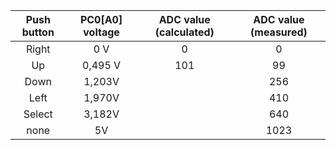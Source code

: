 | **Push button** | **PC0[A0] voltage** | **ADC value (calculated)** | **ADC value (measured)** |
   | :-: | :-: | :-: | :-: |
   | Right  | 0&nbsp;V | 0   | 0 |
   | Up     | 0,495&nbsp;V | 101 | 99 |
   | Down   |     1,203V  |     | 256 |
   | Left   |    1,970V   |     | 410 |
   | Select |    3,182V   |     | 640 |
   | none   |   5V    |     | 1023 |
